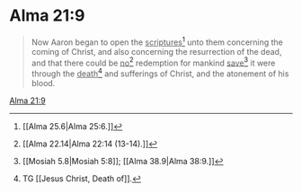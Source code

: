 # Alma 21:9

> Now Aaron began to open the <u>scriptures</u>[^a] unto them concerning the coming of Christ, and also concerning the resurrection of the dead, and that there could be <u>no</u>[^b] redemption for mankind <u>save</u>[^c] it were through the <u>death</u>[^d] and sufferings of Christ, and the atonement of his blood.

[Alma 21:9](https://www.churchofjesuschrist.org/study/scriptures/bofm/alma/21?lang=eng&id=p9#p9)


[^a]: [[Alma 25.6|Alma 25:6.]]
[^b]: [[Alma 22.14|Alma 22:14 (13-14).]]
[^c]: [[Mosiah 5.8|Mosiah 5:8]]; [[Alma 38.9|Alma 38:9.]]
[^d]: TG [[Jesus Christ, Death of]].
